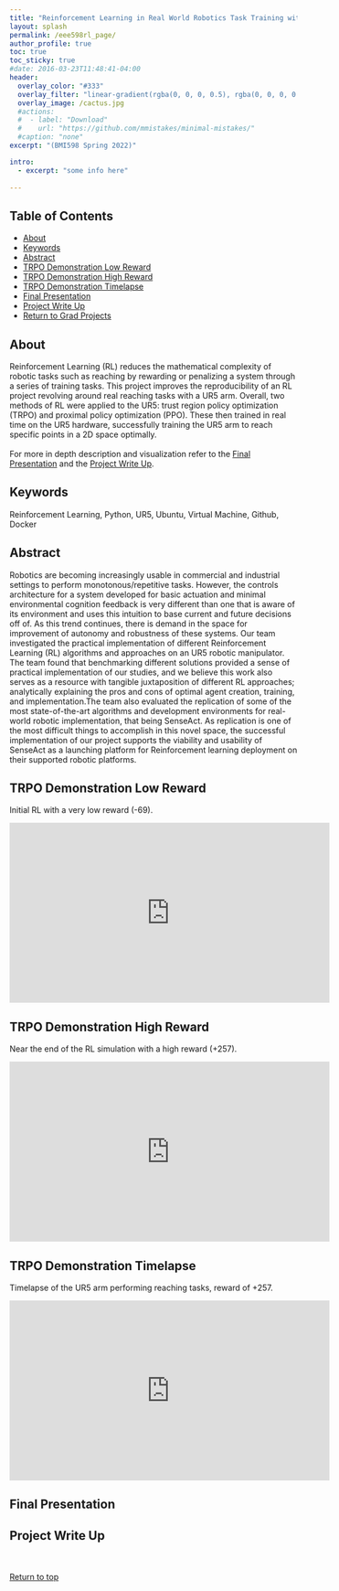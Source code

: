 ```yaml
---
title: "Reinforcement Learning in Real World Robotics Task Training with UR5"
layout: splash
permalink: /eee598rl_page/
author_profile: true
toc: true
toc_sticky: true
#date: 2016-03-23T11:48:41-04:00
header:
  overlay_color: "#333"
  overlay_filter: "linear-gradient(rgba(0, 0, 0, 0.5), rgba(0, 0, 0, 0.5))"
  overlay_image: /cactus.jpg
  #actions:
  #  - label: "Download"
  #    url: "https://github.com/mmistakes/minimal-mistakes/"
  #caption: "none"
excerpt: "(BMI598 Spring 2022)"

intro: 
  - excerpt: "some info here"   
   
---
```


## Table of Contents
- [About](/eee598rl_page/#about)<br>
- [Keywords](/eee598rl_page/#keywords)  <br> 
- [Abstract](/eee598rl_page/#abstract) <br>
- [TRPO Demonstration Low Reward](/eee598rl_page/#trpo-demonstration-low-reward)  <br>
- [TRPO Demonstration High Reward](/eee598rl_page/#trpo-demonstration-high-reward)  <br>
- [TRPO Demonstration Timelapse](/eee598rl_page/#trpo-demonstration-timelapse)  <br>
- [Final Presentation](/eee598rl_page/#final-presentation) <br>
- [Project Write Up](/eee598rl_page/#project-write-up) <br>
- [Return to Grad Projects](/grad_projects/) 


## About
Reinforcement Learning (RL) reduces the mathematical complexity of robotic tasks such as reaching by rewarding or penalizing a system through a series of training tasks. This project improves the reproducibility of an RL project revolving around real reaching tasks with a UR5 arm. Overall, two methods of RL were applied to the UR5: trust region policy optimization (TRPO) and proximal policy optimization (PPO). These then trained in real time on the UR5 hardware, successfully training the UR5 arm to reach specific points in a 2D space optimally. <br><br> 
For more in depth description and visualization refer to the [Final Presentation](/eee598rl_page/#final-presentation) and the [Project Write Up](/eee598rl_page/#project-write-up).
## Keywords
Reinforcement Learning, Python, UR5, Ubuntu, Virtual Machine, Github, Docker

## Abstract
Robotics are becoming increasingly usable in commercial and industrial settings to perform monotonous/repetitive
tasks. However, the controls architecture for a system developed for basic actuation and minimal environmental cognition feedback is very different than one that is aware of its environment and uses this intuition to base current and future decisions off of. As this trend continues, there is demand in the space for improvement of autonomy and robustness of these systems. Our team investigated the practical implementation of different Reinforcement Learning (RL) algorithms and approaches on an UR5 robotic manipulator. The team found that benchmarking different solutions provided a sense of practical implementation of our studies, and we believe this work also serves as a resource with tangible juxtaposition of different RL approaches; analytically explaining the pros and cons of optimal agent creation, training, and implementation.The team also evaluated the replication of some of the most state-of-the-art algorithms and development environments for real-world robotic implementation, that being SenseAct. As replication is one of the most difficult things to accomplish in this novel space, the successful implementation of our project supports the viability and usability of SenseAct as a launching platform for Reinforcement learning deployment on their supported robotic platforms.

## TRPO Demonstration Low Reward 
Initial RL with a very low reward (-69).
<iframe width="560" height="315" src="https://www.youtube.com/embed/ID5nXswgAEQ" title="YouTube video player" frameborder="0" allow="accelerometer; autoplay; clipboard-write; encrypted-media; gyroscope; picture-in-picture" allowfullscreen></iframe>

## TRPO Demonstration High Reward 
Near the end of the RL simulation with a high reward (+257).  
<iframe width="560" height="315" src="https://www.youtube.com/embed/wuRKRXLQcfE" title="YouTube video player" frameborder="0" allow="accelerometer; autoplay; clipboard-write; encrypted-media; gyroscope; picture-in-picture" allowfullscreen></iframe>

## TRPO Demonstration Timelapse
Timelapse of the UR5 arm performing reaching tasks, reward of +257. 
<iframe width="560" height="315" src="https://www.youtube.com/embed/MOPrrYCnyA8" title="YouTube video player" frameborder="0" allow="accelerometer; autoplay; clipboard-write; encrypted-media; gyroscope; picture-in-picture" allowfullscreen></iframe>

## Final Presentation
<object data="{{ site.url }}{{ site.baseurl }}/_pages/graduate/EEE598RL/Team6_Sindorf_Finalpresentation.pdf" width="1000" height="1000" type='application/pdf'></object>

## Project Write Up
<object data="{{ site.url }}{{ site.baseurl }}/_pages/graduate/EEE598RL/Team6_name_PC2.pdf" width="1000" height="1000" type='application/pdf'></object>

<br><br>
[Return to top](/mae598_page/#table-of-contents)
